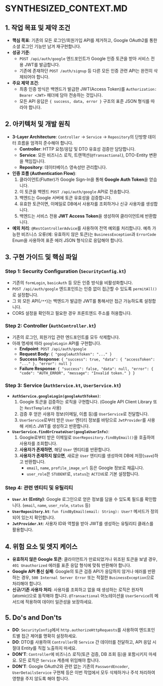 # SYNTHESIZED_CONTEXT.MD

## 1. 작업 목표 및 제약 조건

- **핵심 목표**: 기존의 모든 로그인/회원가입 API를 제거하고, Google OAuth2를 통한 소셜 로그인 기능만 남겨 재구현합니다.
- **성공 기준**:
    - `POST /api/auth/google` 엔드포인트가 Google 인증 토큰을 받아 서비스 전용 JWT를 발급합니다.
    - 기존에 존재하던 `POST /auth/signup` 등 다른 모든 인증 관련 API는 완전히 삭제되어야 합니다.
- **주요 제약 조건**:
    - 최종 인증 방식은 백엔드가 발급한 JWT(Access Token)를 `Authorization: Bearer <JWT>` 헤더에 담아 전송하는 것입니다.
    - 모든 API 응답은 `{ success, data, error }` 구조의 표준 JSON 형식를 따라야 합니다.

## 2. 아키텍처 및 개발 원칙

- **3-Layer Architecture**: `Controller` → `Service` → `Repository`의 단방향 데이터 흐름을 엄격히 준수해야 합니다.
    - **Controller**: HTTP 요청/응답 및 DTO 유효성 검증만 담당합니다.
    - **Service**: 모든 비즈니스 로직, 트랜잭션(`@Transactional`), DTO-Entity 변환을 책임집니다.
    - **Repository**: 데이터베이스 영속성만 관리합니다.
- **인증 흐름 (Authentication Flow)**:
    1.  클라이언트(Flutter)가 Google Sign-In을 통해 **Google Auth Token**을 얻습니다.
    2.  이 토큰을 백엔드 `POST /api/auth/google` API로 전송합니다.
    3.  백엔드는 Google 서버에 토큰 유효성을 검증합니다.
    4.  유효한 토큰이면, 이메일로 DB에서 사용자를 조회하거나 신규 사용자를 생성합니다.
    5.  백엔드는 서비스 전용 **JWT Access Token**을 생성하여 클라이언트에 반환합니다.
- **예외 처리**: `@RestControllerAdvice`를 사용하여 전역 예외를 처리합니다. 예측 가능한 비즈니스 오류(예: 유효하지 않은 토큰)는 `BusinessException`과 `ErrorCode` Enum을 사용하여 표준 에러 JSON 형식으로 응답해야 합니다.

## 3. 구현 가이드 및 핵심 파일

### **Step 1: Security Configuration (`SecurityConfig.kt`)**

- 기존의 `formLogin`, `basicAuth` 등 모든 인증 방식을 비활성화합니다.
- `POST /api/auth/google` 엔드포인트는 인증 없이 접근할 수 있도록 `permitAll()`로 설정합니다.
- 그 외 모든 API(`/**`)는 백엔드가 발급한 JWT를 통해서만 접근 가능하도록 설정합니다.
- CORS 설정을 확인하고 필요한 경우 프론트엔드 주소를 허용합니다.

### **Step 2: Controller (`AuthController.kt`)**

- 기존의 로그인, 회원가입 관련 엔드포인트를 모두 삭제합니다.
- 아래 명세에 따라 `googleLogin` API를 구현합니다.
    - **Endpoint**: `POST /api/auth/google`
    - **Request Body**: `{ "googleAuthToken": "..." }`
    - **Success Response**: `{ "success": true, "data": { "accessToken": "..." }, "error": null }`
    - **Failure Response**: `{ "success": false, "data": null, "error": { "code": "AUTH_ERROR", "message": "Invalid token." } }`

### **Step 3: Service (`AuthService.kt`, `UserService.kt`)**

- **`AuthService.googleLogin(googleAuthToken)`**:
    1.  Google 토큰을 검증하는 로직을 구현합니다. (Google API Client Library 또는 `RestTemplate` 사용)
    2.  검증 후 얻은 사용자 정보(이메일, 이름 등)를 `UserService`로 전달합니다.
    3.  `UserService`로부터 받은 `User` 엔티티 정보를 바탕으로 `JwtProvider`를 사용해 서비스 JWT를 생성하고 반환합니다.
- **`UserService.findOrCreateUser(googleUserInfo)`**:
    1.  Google로부터 받은 이메일로 `UserRepository.findByEmail()`을 호출하여 사용자를 조회합니다.
    2.  **사용자가 존재하면**, 해당 `User` 엔티티를 반환합니다.
    3.  **사용자가 존재하지 않으면**, 새로운 `User` 엔티티를 생성하여 DB에 저장(`save`)하고 반환합니다.
        - `email`, `name`, `profile_image_url` 등은 Google 정보로 채웁니다.
        - `user_role`은 `STUDENT`로, `status`는 `ACTIVE`로 기본 설정합니다.

### **Step 4: 관련 엔티티 및 유틸리티**

- **`User.kt` (Entity)**: Google 로그인으로 얻은 정보를 담을 수 있도록 필드를 확인합니다. (`email`, `name`, `user_role`, `status` 등)
- **`UserRepository.kt`**: `fun findByEmail(email: String): User?` 메서드가 정의되어 있는지 확인합니다.
- **`JwtProvider.kt`**: 사용자 ID와 역할을 받아 JWT를 생성하는 유틸리티 클래스를 활용합니다.

## 4. 위험 요소 및 엣지 케이스

- **유효하지 않은 Google 토큰**: 클라이언트가 만료되었거나 위조된 토큰을 보낼 경우, `401 Unauthorized` 에러를 표준 응답 형식에 맞춰 반환해야 합니다.
- **Google API 통신 실패**: Google의 토큰 검증 API가 응답하지 않거나 에러를 반환하는 경우, `500 Internal Server Error` 또는 적절한 `BusinessException`으로 처리해야 합니다.
- **신규/기존 사용자 처리**: 사용자를 조회하고 없을 때 생성하는 로직은 원자적(atomic)으로 동작해야 합니다. `@Transactional` 어노테이션을 `UserService`의 메서드에 적용하여 데이터 일관성을 보장하세요.

## 5. Do's and Don'ts

- **DO**: `SecurityConfig`에서 `http.authorizeHttpRequests`를 사용하여 엔드포인트별 접근 제어를 명확히 설정하세요.
- **DO**: DTO를 사용하여 `Controller`와 `Service` 간 데이터를 전달하고, API 응답 시 절대 Entity를 직접 노출하지 마세요.
- **DON'T**: `Controller`에 비즈니스 로직(토큰 검증, DB 조회 등)을 포함시키지 마세요. 모든 로직은 `Service` 계층에 위임해야 합니다.
- **DON'T**: Google OAuth2와 관련 없는 기존의 `PasswordEncoder`, `UserDetailsService` 구현체 등은 이번 작업에서 모두 삭제하거나 주석 처리하여 영향을 주지 않도록 해야 합니다.
